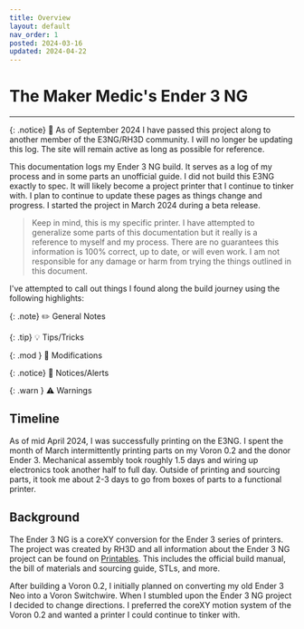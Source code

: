```yaml
---
title: Overview
layout: default
nav_order: 1
posted: 2024-03-16
updated: 2024-04-22
---
```


# The Maker Medic's Ender 3 NG

---

{: .notice} 
:loudspeaker: As of September 2024 I have passed this project along to another member of the E3NG/RH3D community. I will no longer be updating this log. The site will remain active as long as possible for reference.

This documentation logs my Ender 3 NG build. It serves as a log of my process and in some parts an unofficial guide. I did not build this E3NG exactly to spec. It will likely become a project printer that I continue to tinker with. I plan to continue to update these pages as things change and progress. I started the project in March 2024 during a beta release.

> Keep in mind, this is my specific printer. I have attempted to generalize some parts of this documentation but it really is a reference to myself and my process. There are no guarantees this information is 100% correct, up to date, or will even work. I am not responsible for any damage or harm from trying the things outlined in this document.

I've attempted to call out things I found along the build journey using the following highlights:

{: .note}
:pencil2: General Notes

{: .tip}
:bulb: Tips/Tricks 

{: .mod }
:wrench: Modifications

{: .notice}
:loudspeaker: Notices/Alerts

{: .warn }
:warning: Warnings

## Timeline

As of mid April 2024, I was successfully printing on the E3NG. I spent the month of March intermittently printing parts on my Voron 0.2 and the donor Ender 3. Mechanical assembly took roughly 1.5 days and wiring up electronics took another half to full day. Outside of printing and sourcing parts, it took me about 2-3 days to go from boxes of parts to a functional printer.

## Background

The Ender 3 NG is a coreXY conversion for the Ender 3 series of printers. The project was created by RH3D and all information about the Ender 3 NG project can be found on [Printables](https://www.printables.com/model/469280-ender-3-ng-corexy-beta). This includes the official build manual, the bill of materials and sourcing guide, STLs, and more.

After building a Voron 0.2, I initially planned on converting my old Ender 3 Neo into a Voron Switchwire. When I stumbled upon the Ender 3 NG project I decided to change directions. I preferred the coreXY motion system of the Voron 0.2 and wanted a printer I could continue to tinker with.

